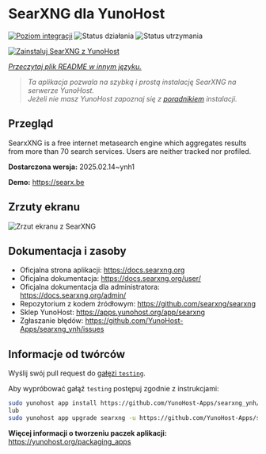 <!--
To README zostało automatycznie wygenerowane przez <https://github.com/YunoHost/apps/tree/master/tools/readme_generator>
Nie powinno być ono edytowane ręcznie.
-->

# SearXNG dla YunoHost

[![Poziom integracji](https://apps.yunohost.org/badge/integration/searxng)](https://ci-apps.yunohost.org/ci/apps/searxng/)
![Status działania](https://apps.yunohost.org/badge/state/searxng)
![Status utrzymania](https://apps.yunohost.org/badge/maintained/searxng)

[![Zainstaluj SearXNG z YunoHost](https://install-app.yunohost.org/install-with-yunohost.svg)](https://install-app.yunohost.org/?app=searxng)

*[Przeczytaj plik README w innym języku.](./ALL_README.md)*

> *Ta aplikacja pozwala na szybką i prostą instalację SearXNG na serwerze YunoHost.*  
> *Jeżeli nie masz YunoHost zapoznaj się z [poradnikiem](https://yunohost.org/install) instalacji.*

## Przegląd

SearxXNG is a free internet metasearch engine which aggregates results from more than 70 search services. Users are neither tracked nor profiled.


**Dostarczona wersja:** 2025.02.14~ynh1

**Demo:** <https://searx.be>

## Zrzuty ekranu

![Zrzut ekranu z SearXNG](./doc/screenshots/screenshot_1.png)

## Dokumentacja i zasoby

- Oficjalna strona aplikacji: <https://docs.searxng.org>
- Oficjalna dokumentacja: <https://docs.searxng.org/user/>
- Oficjalna dokumentacja dla administratora: <https://docs.searxng.org/admin/>
- Repozytorium z kodem źródłowym: <https://github.com/searxng/searxng>
- Sklep YunoHost: <https://apps.yunohost.org/app/searxng>
- Zgłaszanie błędów: <https://github.com/YunoHost-Apps/searxng_ynh/issues>

## Informacje od twórców

Wyślij swój pull request do [gałęzi `testing`](https://github.com/YunoHost-Apps/searxng_ynh/tree/testing).

Aby wypróbować gałąź `testing` postępuj zgodnie z instrukcjami:

```bash
sudo yunohost app install https://github.com/YunoHost-Apps/searxng_ynh/tree/testing --debug
lub
sudo yunohost app upgrade searxng -u https://github.com/YunoHost-Apps/searxng_ynh/tree/testing --debug
```

**Więcej informacji o tworzeniu paczek aplikacji:** <https://yunohost.org/packaging_apps>
